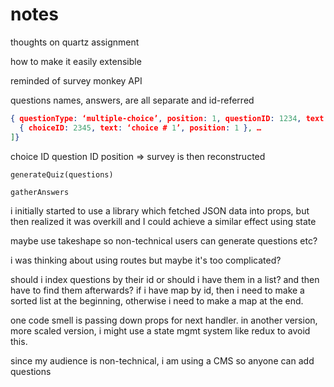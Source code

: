 # notes
thoughts on quartz assignment

how to make it easily extensible

reminded of survey monkey API

questions names, answers, are all separate and id-referred

```json
{ questionType: ‘multiple-choice’, position: 1, questionID: 1234, text: ‘hello?’, choices: [
  { choiceID: 2345, text: ‘choice # 1’, position: 1 }, …
]}
```

choice ID question ID position => survey is then reconstructed

`generateQuiz(questions)`

`gatherAnswers`

i initially started to use a library which fetched JSON data into props, but then realized it was overkill and I could achieve a similar effect using state

maybe use takeshape so non-technical users can generate questions etc?

i was thinking about using routes but maybe it's too complicated?

should i index questions by their id or should i have them in a list? and then have to find them afterwards? if i have map by id, then i need to make a sorted list at the beginning, otherwise i need to make a map at the end.

one code smell is passing down props for next handler. in another version, more scaled version, i might use a state mgmt system like redux to avoid this.

since my audience is non-technical, i am using a CMS so anyone can add questions

